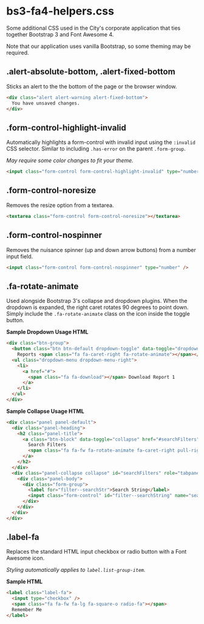 # bs3-fa4-helpers.css

Some additional CSS used in the City's corporate application that ties together
Bootstrap 3 and Font Awesome 4.

Note that our application uses vanilla Bootstrap, so some theming may be required.


## .alert-absolute-bottom, .alert-fixed-bottom

Sticks an alert to the the bottom of the page or the browser window.

```html
<div class="alert alert-warning alert-fixed-bottom">
  You have unsaved changes.
</div>
```


## .form-control-highlight-invalid

Automatically highlights a form-control with invalid input using the `:invalid` CSS selector.
Similar to including ```.has-error``` on the parent ```.form-group```.

*May require some color changes to fit your theme.*

```html
<input class="form-control form-control-highlight-invalid" type="number" min="0" step="1" />
```


## .form-control-noresize

Removes the resize option from a textarea.

```html
<textarea class="form-control form-control-noresize"></textarea>
```

## .form-control-nospinner

Removes the nuisance spinner (up and down arrow buttons) from a number input field.

```html
<input class="form-control form-control-nospinner" type="number" />
```


## .fa-rotate-animate

Used alongside Bootstrap 3's collapse and dropdown plugins.
When the dropdown is expanded, the right caret rotates 90 degrees to point down.
Simply include the ```.fa-rotate-animate``` class on the icon inside the toggle button.

**Sample Dropdown Usage HTML**

```html
<div class="btn-group">
  <button class="btn btn-default dropdown-toggle" data-toggle="dropdown" type="button" aria-haspopup="true" aria-expanded="false">
    Reports <span class="fa fa-caret-right fa-rotate-animate"></span></button>
  <ul class="dropdown-menu dropdown-menu-right">
    <li>
      <a href="#">
        <span class="fa fa-download"></span> Download Report 1
      </a>
    </li>
  </ul>
</div>
```

**Sample Collapse Usage HTML**

```html
<div class="panel panel-default">
  <div class="panel-heading">
    <h2 class="panel-title">
      <a class="btn-block" data-toggle="collapse" href="#searchFilters" role="button">
        Search Filters
        <span class="fa fa-fw fa-rotate-animate fa-caret-right pull-right"></span>
      </a>
    </h2>
  </div>
  <div class="panel-collapse collapse" id="searchFilters" role="tabpanel">
    <div class="panel-body">
      <div class="form-group">
        <label for="filter--searchStr">Search String</label>
        <input class="form-control" id="filter--searchString" name="searchString" type="text" />
      </div>
    </div>
  </div>
</div>
```

## .label-fa

Replaces the standard HTML input checkbox or radio button with a Font Awesome icon.

*Styling automatically applies to `label.list-group-item`.*

**Sample HTML**

```html
<label class="label-fa">
  <input type="checkbox" />
  <span class="fa fa-fw fa-lg fa-square-o radio-fa"></span>
  Remember Me
</label>
```

